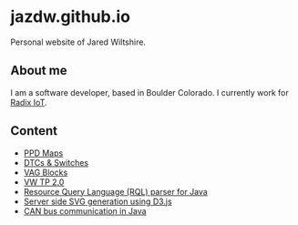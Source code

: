 # jazdw.github.io

Personal website of Jared Wiltshire.

## About me

I am a software developer, based in Boulder Colorado.
I currently work for [Radix IoT](https://github.com/RadixIoT).

## Content

* [PPD Maps](ppd_maps.md)
* [DTCs & Switches](ppd_sid_dtcs.md)
* [VAG Blocks](vag_blocks.md)
* [VW TP 2.0](vw_tp20_can_bus.md)
* [Resource Query Language (RQL) parser for Java](rql_parser_java.md)
* [Server side SVG generation using D3.js](server_side_svg_generation.md)
* [CAN bus communication in Java](can_bus_java.md)
